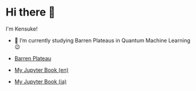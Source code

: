 # Hi there 👋

I'm Kensuke!

- 🔭  I’m currently studying Barren Plateaus in Quantum Machine Learning 😉

- [Barren Plateau](https://kkensuke.notion.site/My-Research-c0dc6d9a9f2f4a078d1183a34258fd19)
- [My Jupyter Book (en)](https://kkensuke.github.io/myjb-en/intro.html)
- [My Jupyter Book (ja)](https://kkensuke.github.io/myjb-ja/intro.html)